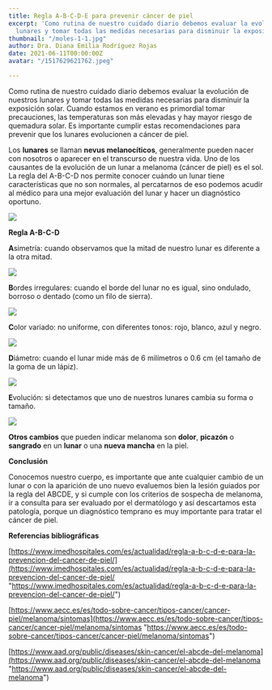 ```yaml
---
title: Regla A-B-C-D-E para prevenir cáncer de piel
excerpt: 'Como rutina de nuestro cuidado diario debemos evaluar la evolución de nuestros
  lunares y tomar todas las medidas necesarias para disminuir la exposición solar. '
thumbnail: "/moles-1-1.jpg"
author: Dra. Diana Emilia Rodríguez Rojas
date: 2021-06-11T00:00:00Z
avatar: "/1517629621762.jpeg"

---
```

Como rutina de nuestro cuidado diario debemos evaluar la evolución de nuestros lunares y tomar todas las medidas necesarias para disminuir la exposición solar. Cuando estamos en verano es primordial tomar precauciones, las temperaturas son más elevadas y hay mayor riesgo de quemadura solar. Es importante cumplir estas recomendaciones para prevenir que los lunares evolucionen a cáncer de piel.

Los **lunares** se llaman **nevus melanocíticos**, generalmente pueden nacer con nosotros o aparecer en el transcurso de nuestra vida. Uno de los causantes de la evolución de un lunar a melanoma (cáncer de piel) es el sol. La regla del A-B-C-D nos permite conocer cuándo un lunar tiene características que no son normales, al percatarnos de eso podemos acudir al médico para una mejor evaluación del lunar y hacer un diagnóstico oportuno.

![](/melanoma.jpeg)

**Regla A-B-C-D**

**A**simetría: cuando observamos que la mitad de nuestro lunar es diferente a la otra mitad.

![](/captura-de-pantalla-2021-06-11-a-la-s-2-07-25-p-m.png)

**B**ordes irregulares: cuando el borde del lunar no es igual, sino ondulado, borroso o dentado (como un filo de sierra).

![](/captura-de-pantalla-2021-06-11-a-la-s-2-15-18-p-m.png)

**C**olor variado: no uniforme, con diferentes tonos: rojo, blanco, azul y negro.

![](/captura-de-pantalla-2021-06-11-a-la-s-2-18-19-p-m.png)

**D**iámetro: cuando el lunar mide más de 6 milímetros o 0.6 cm (el tamaño de la goma de un lápiz).

![](/captura-de-pantalla-2021-06-11-a-la-s-2-21-54-p-m.png)

**E**volución: si detectamos que uno de nuestros lunares cambia su forma o tamaño.

![](/captura-de-pantalla-2021-06-11-a-la-s-2-25-15-p-m.png)

**Otros cambios** que pueden indicar melanoma son **dolor**, **picazón** o **sangrado** en un **lunar** o una **nueva mancha** en la piel.

**Conclusión**

Conocemos nuestro cuerpo, es importante que ante cualquier cambio de un lunar o con la aparición de uno nuevo evaluemos bien la lesión guiados por la regla del ABCDE, y si cumple con los criterios de sospecha de melanoma, ir a consulta para ser evaluado por el dermatólogo y así descartamos esta patología, porque un diagnóstico temprano es muy importante para tratar el cáncer de piel.

**Referencias bibliográficas**

[https://www.imedhospitales.com/es/actualidad/regla-a-b-c-d-e-para-la-prevencion-del-cancer-de-piel/](https://www.imedhospitales.com/es/actualidad/regla-a-b-c-d-e-para-la-prevencion-del-cancer-de-piel/ "https://www.imedhospitales.com/es/actualidad/regla-a-b-c-d-e-para-la-prevencion-del-cancer-de-piel/")

[https://www.aecc.es/es/todo-sobre-cancer/tipos-cancer/cancer-piel/melanoma/sintomas](https://www.aecc.es/es/todo-sobre-cancer/tipos-cancer/cancer-piel/melanoma/sintomas "https://www.aecc.es/es/todo-sobre-cancer/tipos-cancer/cancer-piel/melanoma/sintomas")

[https://www.aad.org/public/diseases/skin-cancer/el-abcde-del-melanoma](https://www.aad.org/public/diseases/skin-cancer/el-abcde-del-melanoma "https://www.aad.org/public/diseases/skin-cancer/el-abcde-del-melanoma")
